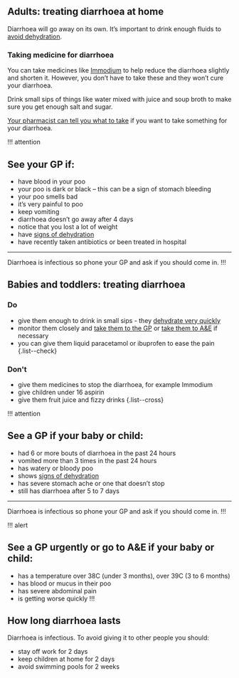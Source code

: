 ## Adults: treating diarrhoea at home 

Diarrhoea will go away on its own. It’s important to drink enough fluids to [avoid dehydration](#).

### Taking medicine for diarrhoea

You can take medicines like [Immodium](#) to help reduce the diarrhoea slightly and shorten it. However, you don’t have to take these and they won’t cure your diarrhoea.

Drink small sips of things like water mixed with juice and soup broth to make sure you get enough salt and sugar. 

[Your pharmacist can tell you what to take](#) if you want to take something for your diarrhoea.

!!! attention
  ## See your GP if:
  - have blood in your poo
  - your poo is dark or black – this can be a sign of stomach bleeding
  - your poo smells bad
  - it’s very painful to poo
  - keep vomiting
  - diarrhoea doesn’t go away after 4 days
  - notice that you lost a lot of weight 
  - have [signs of dehydration](XXX)
  - have recently taken antibiotics or been treated in hospital
  <hr>
  
  Diarrhoea is infectious so phone your GP and ask if you should come in.
!!!

## Babies and toddlers: treating diarrhoea 

### Do 

- give them enough to drink in small sips - they [dehydrate very quickly](#)
- monitor them closely and [take them to the GP](#) or [take them to A&E](#) if necessary
- you can give them liquid paracetamol or ibuprofen to ease the pain
{.list--check}

### Don't

- give them medicines to stop the diarrhoea, for example Immodium
- give children under 16 aspirin
- give them fruit juice and fizzy drinks
{.list--cross}

!!! attention
  ## See a GP if your baby or child:

  - had 6 or more bouts of diarrhoea in the past 24 hours
  - vomited more than 3 times in the past 24 hours
  - has watery or bloody poo
  - shows [signs of dehydration](XXX)
  - has severe stomach ache or one that doesn’t stop
  - still has diarrhoea after 5 to 7 days
  <hr>
  
  Diarrhoea is infectious so phone your GP and ask if you should come in.
!!!

!!! alert
 ## See a GP urgently or go to A&E if your baby or child:
 - has a temperature over 38C (under 3 months), over 39C (3 to 6 months)
 - has blood or mucus in their poo
 - has severe abdominal pain
 - is getting worse quickly
!!!

## How long diarrhoea lasts

Diarrhoea is infectious. To avoid giving it to other people you should:

- stay off work for 2 days
- keep children at home for 2 days
- avoid swimming pools for 2 weeks